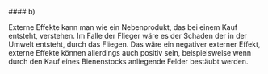 \#### b)

Externe Effekte kann man wie ein Nebenprodukt, das bei einem Kauf entsteht, verstehen. Im Falle der Flieger wäre es der Schaden der in der Umwelt entsteht, durch das Fliegen. Das wäre ein negativer externer Effekt, externe Effekte können allerdings auch positiv sein, beispielsweise wenn durch den Kauf eines Bienenstocks anliegende Felder bestäubt werden.



